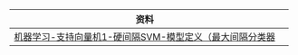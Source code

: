 
| 资料                                                        |     |
| --------------------------------------------------------- | --- |
| [机器学习-支持向量机1-硬间隔SVM-模型定义（最大间隔分类器](https://b23.tv/002HVvS) |     |
